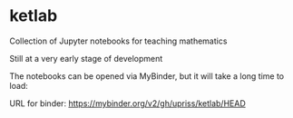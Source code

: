 # ketlab

Collection of Jupyter notebooks for teaching mathematics

Still at a very early stage of development

The notebooks can be opened via MyBinder, but it will take a long time to load:

URL for binder: https://mybinder.org/v2/gh/upriss/ketlab/HEAD


